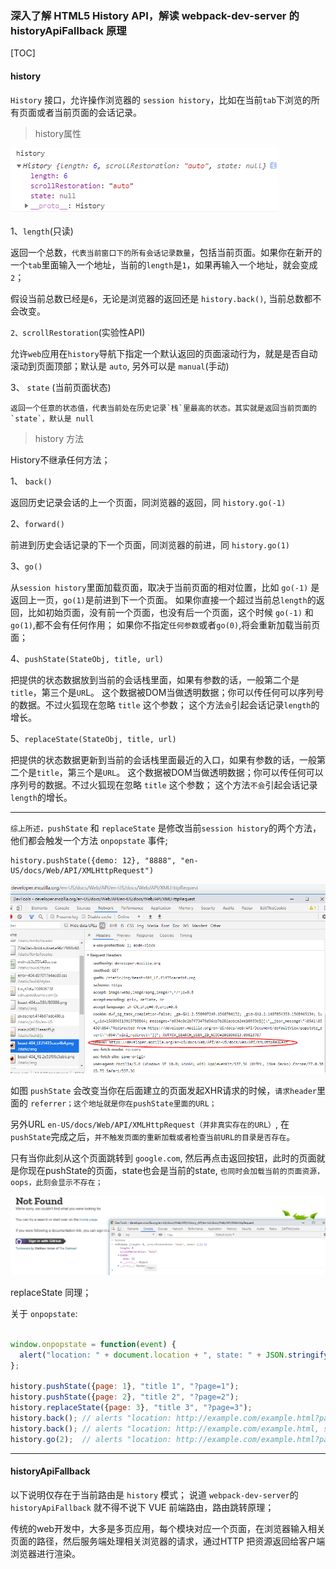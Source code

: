 ### 深入了解 HTML5 History API，解读 webpack-dev-server 的 historyApiFallback 原理

[TOC]

#### history

`History` 接口，允许操作浏览器的 `session history`，比如在当前`tab`下浏览的所有页面或者当前页面的会话记录。

> history属性

![1568966948334](1568966948334.png)

1、`length`(只读)
	
   返回一个总数，`代表当前窗口下的所有会话记录数量`，包括当前页面。如果你在新开的一个`tab`里面输入一个地址，当前的`length`是`1`，如果再输入一个地址，就会变成`2`；

   假设当前总数已经是`6`，无论是浏览器的返回还是 `history.back()`, 当前总数都不会改变。

`2、scrollRestoration`(实验性API)

   允许`web`应用在`history`导航下指定一个默认返回的页面滚动行为，就是是否自动滚动到页面顶部；默认是 `auto`, 另外可以是 `manual`(手动)

3、 `state` (当前页面状态)

	返回一个任意的状态值，代表当前处在历史记录`栈`里最高的状态。其实就是返回当前页面的`state`，默认是 null

> history 方法

History不继承任何方法；

1、 ``back()``

返回历史记录会话的上一个页面，同浏览器的返回，同 `history.go(-1)`

2、`forward()`

前进到历史会话记录的下一个页面，同浏览器的前进，同 `history.go(1)`

3、`go()`

从`session history`里面加载页面，取决于当前页面的相对位置，比如 `go(-1)` 是返回上一页，`go(1)`是前进到下一个页面。
如果你直接一个超过当前总`length`的返回，比如初始页面，没有前一个页面，也没有后一个页面，这个时候 `go(-1)` 和 `go(1)`,都不会有任何作用；
如果你不指定`任何参数`或者`go(0)`,将会重新加载当前页面；

4、`pushState(StateObj, title, url)`

把提供的状态数据放到当前的会话栈里面，如果有参数的话，一般第二个是`title`，第三个是`UR`L。
这个数据被DOM当做透明数据；你可以传任何可以序列号的数据。不过火狐现在忽略 `title` 这个参数；
这个方法`会`引起会话记录`length`的增长。

5、`replaceState(StateObj, title, url)`

把提供的状态数据更新到当前的会话栈里面最近的入口，如果有参数的话，一般第二个是`title`，第三个是`URL`。
这个数据被DOM当做透明数据；你可以传任何可以序列号的数据。不过火狐现在忽略 `title` 这个参数；
这个方法`不会`引起会话记录`length`的增长。

------------
`综上所述，pushState` 和 `replaceState` 是修改当前`session history`的两个方法，他们都会触发一个方法 `onpopstate` 事件;

~~~
history.pushState({demo: 12}, "8888", "en-US/docs/Web/API/XMLHttpRequest")
~~~

![1568969522699](1568969522699.png)

如图 `pushState` 会改变当你在后面建立的页面发起XHR请求的时候，`请求header`里面的 `referrer；这个地址就是你在pushState里面的URL；`

另外URL `en-US/docs/Web/API/XMLHttpRequest（并非真实存在的URL）`, 在`pushState`完成之后，`并不触发页面的重新加载或者检查当前URL的目录是否存在`。

只有当你此刻从这个页面跳转到 `google.com`, 然后再点击返回按钮，此时的页面就是你现在pushState的页面，state也会是当前的state, `也同时会加载当前的页面资源，oops，此刻会显示不存在；`

![1568970176102](1568970176102.png)


replaceState 同理；

关于 `onpopstate`:

~~~javascript

window.onpopstate = function(event) {
  alert("location: " + document.location + ", state: " + JSON.stringify(event.state));
};

history.pushState({page: 1}, "title 1", "?page=1");
history.pushState({page: 2}, "title 2", "?page=2");
history.replaceState({page: 3}, "title 3", "?page=3");
history.back(); // alerts "location: http://example.com/example.html?page=1, state: {"page":1}"
history.back(); // alerts "location: http://example.com/example.html, state: null
history.go(2);  // alerts "location: http://example.com/example.html?page=3, state: {"page":3}

~~~

------

#### historyApiFallback

以下说明仅存在于当前路由是 `history` 模式；
说道 `webpack-dev-server`的 `historyApiFallback` 就不得不说下 VUE 前端路由，路由跳转原理；

传统的web开发中，大多是多页应用，每个模块对应一个页面，在浏览器输入相关页面的路径，然后服务端处理相关浏览器的请求，通过HTTP
把资源返回给客户端浏览器进行渲染。
















